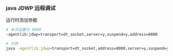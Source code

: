 ### java JDWP 远程调试

运行时添加参数

```bash
# 本次设置为 8000
-agentlib:jdwp=transport=dt_socket,server=y,suspend=y,address=8000

# 示例
java -agentlib:jdwp=transport=dt_socket,address=8000,server=y,suspend=y -jar boot.jar
```